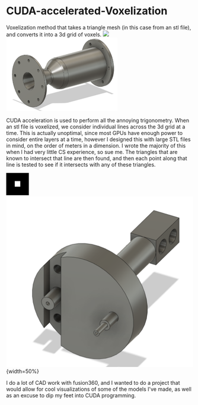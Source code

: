 # CUDA-accelerated-Voxelization
Voxelization method that takes a triangle mesh (in this case from an stl file), and converts it into a 3d grid of voxels.
<img src="https://i.imgur.com/fpVrY0p.gif" width="376">
<img src="rocketnozzlePic.PNG" width="300">

CUDA acceleration is used to perform all the annoying trigonometry. When an stl file is voxelized, we consider individual lines across the 3d grid at a time. This is actually unoptimal, since most GPUs have enough power to consider entire layers at a time, however I designed this with large STL files in mind, on the order of meters in a dimension. I wrote the majority of this when I had very little CS experience, so sue me. The triangles that are known to intersect that line are then found, and then each point along that line is tested to see if it intersects with any of these triangles.

![press gif](stampOut.gif) 
![press pic](presstopPic.PNG){width=50%}

I do a lot of CAD work with fusion360, and I wanted to do a project that would allow for cool visualizations of some of the models I've made, as well as an excuse to dip my feet into CUDA programming.


